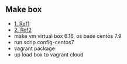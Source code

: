 ## Make box
- [1. Ref1](https://medium.com/@gajbhiyedeepanshu/building-custom-vagrant-box-e6a846b6baca)
- [2. Ref2](https://laredoute.io/blog/boxing-our-custom-centos-7-for-vagrant-to-manage-a-virtual-machine-environment-part-3/)
- make vm virtual box 6.16, os base centos 7.9
- run scrip config-centos7
- vagrant package
- up load box to vagrant cloud
